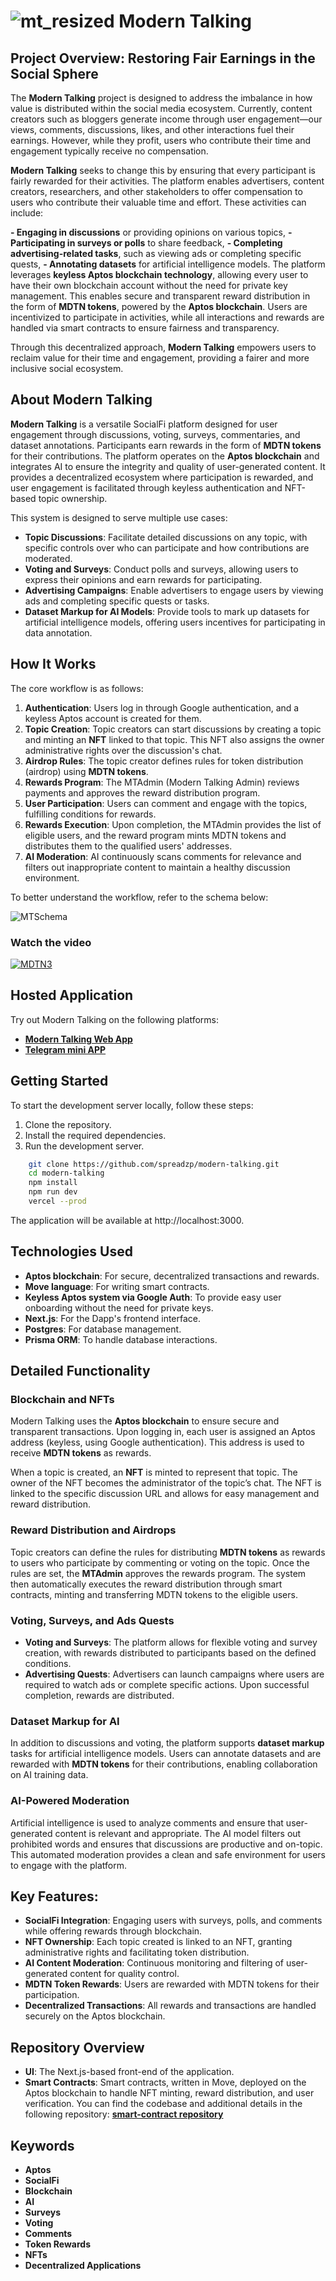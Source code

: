 # ![mt_resized](https://github.com/spreadzp/modern-talking/assets/11519562/d1c19d08-5d36-421f-a673-8e186a252966) Modern Talking

## Project Overview: Restoring Fair Earnings in the Social Sphere
The **Modern Talking** project is designed to address the imbalance in how value is distributed within the social media ecosystem. Currently, content creators such as bloggers generate income through user engagement—our views, comments, discussions, likes, and other interactions fuel their earnings. However, while they profit, users who contribute their time and engagement typically receive no compensation.

**Modern Talking** seeks to change this by ensuring that every participant is fairly rewarded for their activities. The platform enables advertisers, content creators, researchers, and other stakeholders to offer compensation to users who contribute their valuable time and effort. These activities can include:

**- Engaging in discussions** or providing opinions on various topics,
**- Participating in surveys or polls** to share feedback,
**- Completing advertising-related tasks**, such as viewing ads or completing specific quests,
**- Annotating datasets** for artificial intelligence models.
The platform leverages **keyless Aptos blockchain technology**, allowing every user to have their own blockchain account without the need for private key management. This enables secure and transparent reward distribution in the form of **MDTN tokens**, powered by the **Aptos blockchain**. Users are incentivized to participate in activities, while all interactions and rewards are handled via smart contracts to ensure fairness and transparency.

Through this decentralized approach, **Modern Talking** empowers users to reclaim value for their time and engagement, providing a fairer and more inclusive social ecosystem.

## About Modern Talking

**Modern Talking** is a versatile SocialFi platform designed for user engagement through discussions, voting, surveys, commentaries, and dataset annotations. Participants earn rewards in the form of **MDTN tokens** for their contributions. The platform operates on the **Aptos blockchain** and integrates AI to ensure the integrity and quality of user-generated content. It provides a decentralized ecosystem where participation is rewarded, and user engagement is facilitated through keyless authentication and NFT-based topic ownership.

This system is designed to serve multiple use cases:

- **Topic Discussions**: Facilitate detailed discussions on any topic, with specific controls over who can participate and how contributions are moderated.
- **Voting and Surveys**: Conduct polls and surveys, allowing users to express their opinions and earn rewards for participating.
- **Advertising Campaigns**: Enable advertisers to engage users by viewing ads and completing specific quests or tasks.
- **Dataset Markup for AI Models**: Provide tools to mark up datasets for artificial intelligence models, offering users incentives for participating in data annotation.



## How It Works
The core workflow is as follows:

1. **Authentication**: Users log in through Google authentication, and a keyless Aptos account is created for them.
2. **Topic Creation**: Topic creators can start discussions by creating a topic and minting an **NFT** linked to that topic. This NFT also assigns the owner administrative rights over the discussion's chat.
3. **Airdrop Rules**: The topic creator defines rules for token distribution (airdrop) using **MDTN tokens**.
4. **Rewards Program**: The MTAdmin (Modern Talking Admin) reviews payments and approves the reward distribution program.
5. **User Participation**: Users can comment and engage with the topics, fulfilling conditions for rewards.
6. **Rewards Execution**: Upon completion, the MTAdmin provides the list of eligible users, and the reward program mints MDTN tokens and distributes them to the qualified users' addresses.
7. **AI Moderation**: AI continuously scans comments for relevance and filters out inappropriate content to maintain a healthy discussion environment.

To better understand the workflow, refer to the schema below:

![MTSchema](https://github.com/user-attachments/assets/795e33a8-4242-41d7-9f23-2d3f4575f115) 

### Watch the video 

[![MDTN3](https://github.com/user-attachments/assets/81e11495-a7d0-478f-9e99-a67063c8591c)](https://www.youtube.com/watch?v=13oswGi9eJ4)


## Hosted Application
Try out Modern Talking on the following platforms:
- **[Modern Talking Web App](https://like-to-earn.vercel.app/)**
- **[Telegram mini APP](https://t.me/vote_to_earn_bot)**
 
## Getting Started
To start the development server locally, follow these steps:

1. Clone the repository.
2. Install the required dependencies.
3. Run the development server.

```bash
    git clone https://github.com/spreadzp/modern-talking.git
    cd modern-talking
    npm install 
    npm run dev 
    vercel --prod
```
The application will be available at http://localhost:3000.

## Technologies Used
- **Aptos blockchain**: For secure, decentralized transactions and rewards.
- **Move language**: For writing smart contracts.
- **Keyless Aptos system via Google Auth**: To provide easy user onboarding without the need for private keys.
- **Next.js**: For the Dapp's frontend interface.
- **Postgres**: For database management.
- **Prisma ORM**: To handle database interactions.

## Detailed Functionality

### Blockchain and NFTs

Modern Talking uses the **Aptos blockchain** to ensure secure and transparent transactions. Upon logging in, each user is assigned an Aptos address (keyless, using Google authentication). This address is used to receive **MDTN tokens** as rewards.

When a topic is created, an **NFT** is minted to represent that topic. The owner of the NFT becomes the administrator of the topic’s chat. The NFT is linked to the specific discussion URL and allows for easy management and reward distribution.

### Reward Distribution and Airdrops

Topic creators can define the rules for distributing **MDTN tokens** as rewards to users who participate by commenting or voting on the topic. Once the rules are set, the **MTAdmin** approves the rewards program. The system then automatically executes the reward distribution through smart contracts, minting and transferring MDTN tokens to the eligible users.

### Voting, Surveys, and Ads Quests
- **Voting and Surveys**: The platform allows for flexible voting and survey creation, with rewards distributed to participants based on the defined conditions.
- **Advertising Quests**: Advertisers can launch campaigns where users are required to watch ads or complete specific actions. Upon successful completion, rewards are distributed.

### Dataset Markup for AI
In addition to discussions and voting, the platform supports **dataset markup** tasks for artificial intelligence models. Users can annotate datasets and are rewarded with **MDTN tokens** for their contributions, enabling collaboration on AI training data.

### AI-Powered Moderation

Artificial intelligence is used to analyze comments and ensure that user-generated content is relevant and appropriate. The AI model filters out prohibited words and ensures that discussions are productive and on-topic. This automated moderation provides a clean and safe environment for users to engage with the platform.

## Key Features:

- **SocialFi Integration**: Engaging users with surveys, polls, and comments while offering rewards through blockchain.
- **NFT Ownership**: Each topic created is linked to an NFT, granting administrative rights and facilitating token distribution.
- **AI Content Moderation**: Continuous monitoring and filtering of user-generated content for quality control.
- **MDTN Token Rewards**: Users are rewarded with MDTN tokens for their participation.
- **Decentralized Transactions**: All rewards and transactions are handled securely on the Aptos blockchain.

## Repository Overview

- **UI**: The Next.js-based front-end of the application.
- **Smart Contracts**: Smart contracts, written in Move, deployed on the Aptos blockchain to handle NFT minting, reward distribution, and user verification.
You can find the codebase and additional details in the following repository:
 **[smart-contract repository](https://github.com/spreadzp/mt-aptos-contracts)**

## Keywords
- **Aptos**
- **SocialFi**
- **Blockchain**
- **AI**
- **Surveys**
- **Voting**
- **Comments**
- **Token Rewards**
- **NFTs**
- **Decentralized Applications**